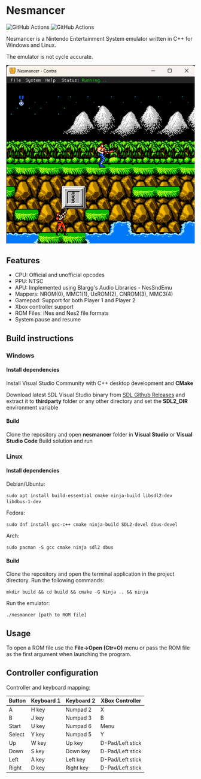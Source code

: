 # Nesmancer
![GitHub Actions](https://github.com/cipfge/nesmancer/actions/workflows/windows.yaml/badge.svg)
![GitHub Actions](https://github.com/cipfge/nesmancer/actions/workflows/linux.yaml/badge.svg)

Nesmancer is a Nintendo Entertainment System emulator written in C++ for Windows and Linux.

The emulator is not cycle accurate.

![screenshot](docs/screenshot.png)

## Features
* CPU: Official and unofficial opcodes
* PPU: NTSC
* APU: Implemented using Blargg's Audio Libraries - NesSndEmu
* Mappers: NROM(0), MMC1(1), UxROM(2), CNROM(3), MMC3(4)
* Gamepad: Support for both Player 1 and Player 2
* Xbox controller support
* ROM Files: iNes and Nes2 file formats
* System pause and resume

## Build instructions

### Windows

#### Install dependencies
Install Visual Studio Community with C++ desktop development and **CMake**

Download latest SDL Visual Studio binary from [SDL Github Releases](https://github.com/libsdl-org/SDL/) and extract it to **thirdparty** folder or any other directory and set the **SDL2_DIR** environment variable

#### Build
Clone the repository and open **nesmancer** folder in **Visual Studio** or **Visual Studio Code**
Build solution and run

### Linux

#### Install dependencies
Debian/Ubuntu:
```
sudo apt install build-essential cmake ninja-build libsdl2-dev libdbus-1-dev
```

Fedora:
```
sudo dnf install gcc-c++ cmake ninja-build SDL2-devel dbus-devel
```

Arch:
```
sudo pacman -S gcc cmake ninja sdl2 dbus
```

#### Build
Clone the repository and open the terminal application in the project directory.
Run the following commands:
```
mkdir build && cd build && cmake -G Ninja .. && ninja
```
Run the emulator:
```
./nesmancer [path to ROM file]
```

## Usage
To open a ROM file use the **File->Open (Ctr+O)** menu or pass the ROM file as the first argument when launching the program.

## Controller configuration
Controller and keyboard mapping:

 Button     | Keyboard 1      | Keyboard 2      | XBox Controller  |
 -----------|-----------------|-----------------|------------------|
 A          | H key           | Numpad 2        | X                |
 B          | J key           | Numpad 3        | B                |
 Start      | U key           | Numpad 6        | Menu             |
 Select     | Y key           | Numpad 5        | Y                |
 Up         | W key           | Up key          | D-Pad/Left stick |
 Down       | S key           | Down key        | D-Pad/Left stick |
 Left       | A key           | Left key        | D-Pad/Left stick |
 Right      | D key           | Right key       | D-Pad/Left stick |

